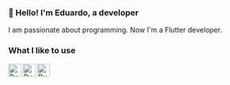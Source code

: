 ### 👋 Hello! I'm Eduardo, a developer

I am passionate about programming.
Now I'm a Flutter developer.

### What I like to use

[<img align="left" alt="Ruby" width="26px" src="https://www.vectorlogo.zone/logos/flutterio/flutterio-icon.svg" />][flutter]
[<img align="left" alt="Ruby" width="26px" src="https://www.vectorlogo.zone/logos/dartlang/dartlang-icon.svg" />][dart]
[<img align="left" alt="Ruby" width="26px" src="https://www.vectorlogo.zone/logos/firebase/firebase-icon.svg" />][firebase]

<!-- Redirectors -->

[flutter]: https://flutter.dev
[dart]: https://dart.dev
[firebase]: https://firebase.google.com/
